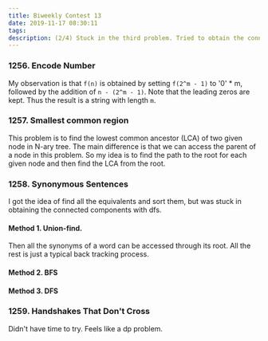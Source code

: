 ```yaml
---
title: Biweekly Contest 13
date: 2019-11-17 08:30:11
tags:
description: (2/4) Stuck in the third problem. Tried to obtain the connected component with dfs.
---
```


### 1256. Encode Number

My observation is that `f(n)` is obtained by setting `f(2^m - 1)` to '0' * m, followed by the addition of `n - (2^m - 1)`. Note that the leading zeros are kept. Thus the result is a string with length `m`.

### 1257. Smallest common region

This problem is to find the lowest common ancestor (LCA) of two given node in N-ary tree. The main difference is that we can access the parent of a node in this problem. So my idea is to find the path to the root for each given node and then find the LCA from the root.

### 1258. Synonymous Sentences

I got the idea of find all the equivalents and sort them, but was stuck in obtaining the connected components with dfs. 

#### Method 1. Union-find. 

Then all the synonyms of a word can be accessed through its root. All the rest is just a typical back tracking process.

#### Method 2. BFS

#### Method 3. DFS

### 1259. Handshakes That Don't Cross

Didn't have time to try. Feels like a dp problem.





